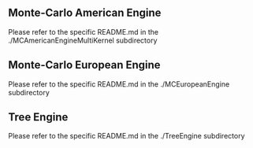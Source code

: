 ## Monte-Carlo American Engine
Please refer to the specific README.md in the ./MCAmericanEngineMultiKernel subdirectory

## Monte-Carlo European Engine
Please refer to the specific README.md in the ./MCEuropeanEngine subdirectory

## Tree Engine
Please refer to the specific README.md in the ./TreeEngine subdirectory

